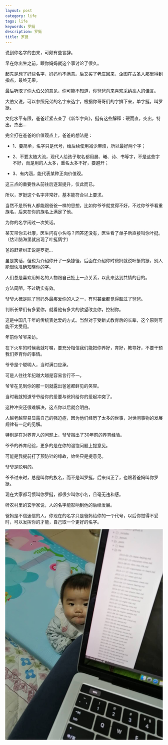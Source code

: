 ```yaml
---
layout: post
category: life
tags: life
keywords: 罗挺
description: 罗挺
title: 罗挺
---
```


说到你名字的由来，可颇有些言辞。

早在你出生之前，跟你妈妈就这个事讨论了很久。

起先是想了好些名字，妈妈均不满意。后又买了老庄回来，企图在古圣人那里得到指点，最终无果。

最后听取了你大伯父的意见，你可能不知道，你爸爸向来喜欢采纳高人的佳言。

大伯父说，可以参照兄弟的名字来选字，根据你哥哥们的字排下来，单字挺，叫罗挺。

文化水平有限，爸爸赶紧去查了《新华字典》，挺有这些解释：硬而直，突出，特出，杰出...

完全打在爸爸的价值观点上，爸爸的想法是：

* 1、要简单，名字只是代号，给后续使用减少麻烦，所以最好两个字；

* 2、不要太随大流，现代人给孩子取名都用晨、曦、诗、书等字，不是这些字不好，而是用的人太多，重名太多不好，要避开；

* 3、有内涵，能代表某种正向价值观。

这三点的重要性从前往后逐渐提升，仅此而已。

所以，罗挺这个名字非常好，基本能符合以上要求。

当然不是所有人都能跟爸爸一样的思想，比如你爷爷就觉得不好，不过你爷爷看重族名，后来在你的族名上满足了他。

为你的名字闹过一次笑话。

某天带你去社康，医生问有小名吗？回答还没有，医生看了单子后直接叫你叶挺。（估计脑海里就出现了叶挺俩字）

爸妈赶紧纠正说是罗挺...

虽是笑话，但也为介绍你开了一条捷径，后面在介绍你时爸妈就说叶挺的挺，别人能很快准确知晓你的字。

人们总是喜欢用知名的人物跟自己扯上一点关系，以此来达到共情的目的。

方法简陋，不过确实有效。

爷爷大概是除了爸妈外最疼爱你的人之一，有时甚至都觉得超过了爸爸。

判断长辈们有多爱你，就看他有多大的欲望改变你，控制你。

这是中国几千年的传统表达爱的方式。当然对于受新式教育后的长辈，这个原则可能不太受用。

年前你爷爷来访。

在下火车的时候我就叮嘱，要充分相信我们能把你养好，育好，教导好，不要干预我们养育你的事情。

爷爷是个聪明人，当时满口应承。

可是人往往年纪越大越是容易言行不一。

爷爷在见到你的那一刻就露出爸爸都鲜见的笑容。

当时我就知道爷爷给你的爱要与爸妈给你的爱起冲突了。

这种冲突还很难解决，这点你以后就会明白。

人越老越容易显露自己的强迫症，因为他们经历了太多的世事，对世间事物的发展规律有一定的见解。

特别是在对养育人的问题上，爷爷搬出了30年前的养育经验。

爷爷的养育经验，更多的是在你的温饱问题上提意见。

可能是我提前打了预防针的缘故，始终只是提意见。

爷爷是聪明的。

爷爷过来时，总是叫你的族名，而不是叫罗挺，后来纠正了，也跟着爸妈叫你罗挺。

现在大家都习惯叫你罗挺，都很少叫你小名，且毫无违和感。

听农村里的玄学家说，人的名字能影响到他的后续发展。

爸妈是不信迷信的人，你现在的名字只是爸妈给你的一个代号，以后你觉得不妥时，可以发挥你的才能，自己取一个更好的名字。

![img](/images/luoting.jpeg)



